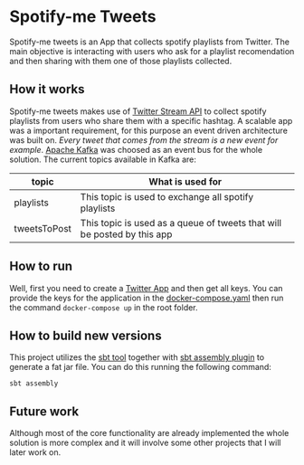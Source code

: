 # Spotify-me Tweets

Spotify-me tweets is an App that collects spotify playlists from Twitter. The main objective is interacting with users who ask for a playlist recomendation and then sharing with them one of those playlists collected.

## How it works

Spotify-me tweets makes use of [Twitter Stream API](https://developer.twitter.com/en/docs/tutorials/consuming-streaming-data) to collect spotify playlists from users who share them with a specific hashtag. A scalable app was a important requirement, for this purpose an event driven architecture was built on. *Every tweet that comes from the stream is a new event for example*. [Apache Kafka](https://kafka.apache.org/) was choosed as an event bus for the whole solution. The current topics available in Kafka are:

| topic | What is used for |
|---|---|
| playlists  | This topic is used to exchange all spotify playlists |
| tweetsToPost  | This topic is used as a queue of tweets that will be posted by this app |

## How to run

Well, first you need to create a [Twitter App](https://developer.twitter.com) and then get all keys. You can provide the keys for the application in the [docker-compose.yaml](docker-compose.yaml) then run the command ```docker-compose up``` in the root folder.

## How to build new versions

This project utilizes the [sbt tool](https://www.scala-sbt.org/) together with [sbt assembly plugin](https://github.com/sbt/sbt-assembly) to generate a fat jar file. You can do this running the following command:

```sbt assembly```

## Future work

Although most of the core functionality are already implemented the whole solution is more complex and it will involve some other projects that I will later work on.